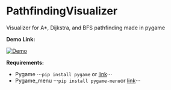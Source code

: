 # PathfindingVisualizer
Visualizer for A*, Dijkstra, and BFS pathfinding made in pygame

**Demo Link:**

[![Demo](https://i.imgur.com/1DzNTxJ.jpg)](https://www.youtube.com/watch?v=Pz9Ma1Qu5SY&feature=youtu.be)

**Requirements:**
- Pygame
⋅⋅⋅`pip install pygame` or [link](https://pypi.org/project/pygame/)⋅⋅⋅
- Pygame_menu
⋅⋅⋅`pip install pygame-menu`or  [link](https://pypi.org/project/pygame-menu/)⋅⋅⋅
